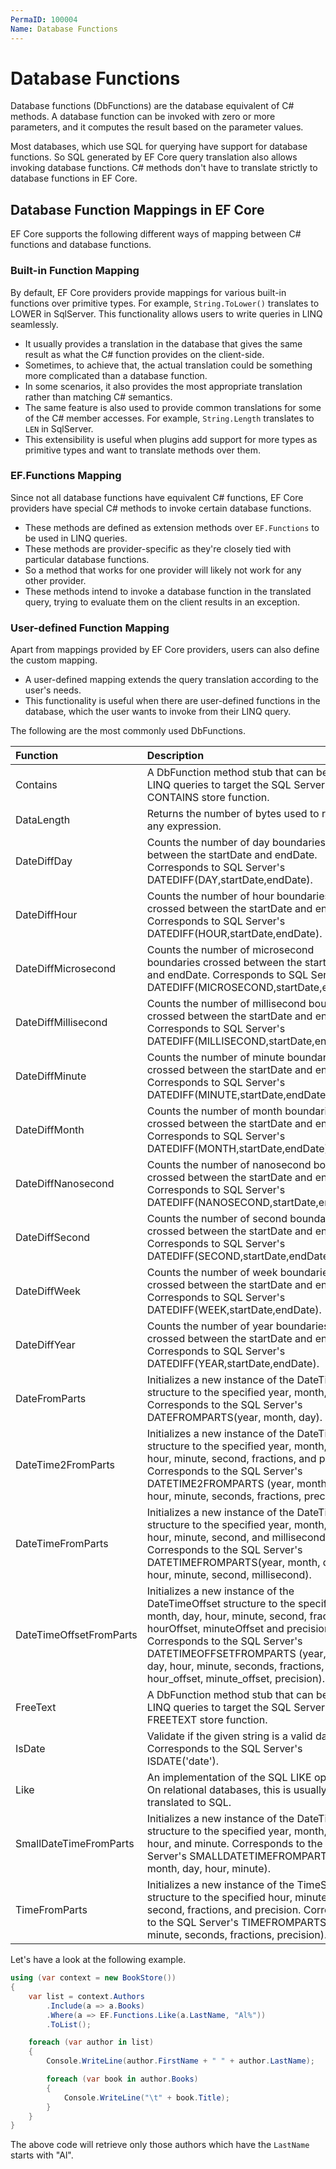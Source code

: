 ```yaml
---
PermaID: 100004
Name: Database Functions
---
```


# Database Functions

Database functions (DbFunctions) are the database equivalent of C# methods. A database function can be invoked with zero or more parameters, and it computes the result based on the parameter values. 

Most databases, which use SQL for querying have support for database functions. 
So SQL generated by EF Core query translation also allows invoking database functions. 
C# methods don't have to translate strictly to database functions in EF Core.

## Database Function Mappings in EF Core

EF Core supports the following different ways of mapping between C# functions and database functions.

### Built-in Function Mapping

By default, EF Core providers provide mappings for various built-in functions over primitive types. For example, `String.ToLower()` translates to LOWER in SqlServer. This functionality allows users to write queries in LINQ seamlessly. 

 - It usually provides a translation in the database that gives the same result as what the C# function provides on the client-side. 
 - Sometimes, to achieve that, the actual translation could be something more complicated than a database function. 
 - In some scenarios, it also provides the most appropriate translation rather than matching C# semantics. 
 - The same feature is also used to provide common translations for some of the C# member accesses. For example, `String.Length` translates to `LEN` in SqlServer. 
 - This extensibility is useful when plugins add support for more types as primitive types and want to translate methods over them.

### EF.Functions Mapping

Since not all database functions have equivalent C# functions, EF Core providers have special C# methods to invoke certain database functions. 

 - These methods are defined as extension methods over `EF.Functions` to be used in LINQ queries. 
 - These methods are provider-specific as they're closely tied with particular database functions. 
 - So a method that works for one provider will likely not work for any other provider. 
 - These methods intend to invoke a database function in the translated query, trying to evaluate them on the client results in an exception.

### User-defined Function Mapping

Apart from mappings provided by EF Core providers, users can also define the custom mapping. 

 - A user-defined mapping extends the query translation according to the user's needs. 
 - This functionality is useful when there are user-defined functions in the database, which the user wants to invoke from their LINQ query.

The following are the most commonly used DbFunctions.

| Function                   | Description                                                                     |
| :--------------------------| :-------------------------------------------------------------------------------|
| Contains                   | A DbFunction method stub that can be used in LINQ queries to target the SQL Server CONTAINS store function. |
| DataLength                 | Returns the number of bytes used to represent any expression. |
| DateDiffDay                | Counts the number of day boundaries crossed between the startDate and endDate. Corresponds to SQL Server's DATEDIFF(DAY,startDate,endDate). |
| DateDiffHour               | Counts the number of hour boundaries crossed between the startDate and endDate. Corresponds to SQL Server's DATEDIFF(HOUR,startDate,endDate). |
| DateDiffMicrosecond        | Counts the number of microsecond boundaries crossed between the startDate and endDate. Corresponds to SQL Server's DATEDIFF(MICROSECOND,startDate,endDate). |
| DateDiffMillisecond        | Counts the number of millisecond boundaries crossed between the startDate and endDate. Corresponds to SQL Server's DATEDIFF(MILLISECOND,startDate,endDate).
| DateDiffMinute             | Counts the number of minute boundaries crossed between the startDate and endDate. Corresponds to SQL Server's DATEDIFF(MINUTE,startDate,endDate).
| DateDiffMonth              | Counts the number of month boundaries crossed between the startDate and endDate. Corresponds to SQL Server's DATEDIFF(MONTH,startDate,endDate). |
| DateDiffNanosecond         | Counts the number of nanosecond boundaries crossed between the startDate and endDate. Corresponds to SQL Server's DATEDIFF(NANOSECOND,startDate,endDate). |
| DateDiffSecond             | Counts the number of second boundaries crossed between the startDate and endDate. Corresponds to SQL Server's DATEDIFF(SECOND,startDate,endDate). |
| DateDiffWeek               | Counts the number of week boundaries crossed between the startDate and endDate. Corresponds to SQL Server's DATEDIFF(WEEK,startDate,endDate).
| DateDiffYear               | Counts the number of year boundaries crossed between the startDate and endDate. Corresponds to SQL Server's DATEDIFF(YEAR,startDate,endDate).
| DateFromParts              | Initializes a new instance of the DateTime structure to the specified year, month, day. Corresponds to the SQL Server's DATEFROMPARTS(year, month, day). |
| DateTime2FromParts         | Initializes a new instance of the DateTime structure to the specified year, month, day, hour, minute, second, fractions, and precision. Corresponds to the SQL Server's DATETIME2FROMPARTS (year, month, day, hour, minute, seconds, fractions, precision). |
| DateTimeFromParts          | Initializes a new instance of the DateTime structure to the specified year, month, day, hour, minute, second, and millisecond. Corresponds to the SQL Server's DATETIMEFROMPARTS(year, month, day, hour, minute, second, millisecond). |
| DateTimeOffsetFromParts    | Initializes a new instance of the DateTimeOffset structure to the specified year, month, day, hour, minute, second, fractions, hourOffset, minuteOffset and precision. Corresponds to the SQL Server's DATETIMEOFFSETFROMPARTS (year, month, day, hour, minute, seconds, fractions, hour_offset, minute_offset, precision). |
| FreeText                   | A DbFunction method stub that can be used in LINQ queries to target the SQL Server FREETEXT store function. |
| IsDate                     | Validate if the given string is a valid date. Corresponds to the SQL Server's ISDATE('date').
| Like                       | An implementation of the SQL LIKE operation. On relational databases, this is usually directly translated to SQL.
| SmallDateTimeFromParts     | Initializes a new instance of the DateTime structure to the specified year, month, day, hour, and minute. Corresponds to the SQL Server's SMALLDATETIMEFROMPARTS (year, month, day, hour, minute). |
| TimeFromParts              | Initializes a new instance of the TimeSpan structure to the specified hour, minute, second, fractions, and precision. Corresponds to the SQL Server's TIMEFROMPARTS (hour, minute, seconds, fractions, precision). |

Let's have a look at the following example.

```csharp
using (var context = new BookStore())
{
    var list = context.Authors
        .Include(a => a.Books)
        .Where(a => EF.Functions.Like(a.LastName, "Al%"))
        .ToList();

    foreach (var author in list)
    {
        Console.WriteLine(author.FirstName + " " + author.LastName);

        foreach (var book in author.Books)
        {
            Console.WriteLine("\t" + book.Title);
        }
    }
}
```

The above code will retrieve only those authors which have the `LastName` starts with "Al".
